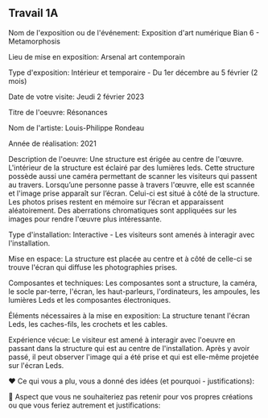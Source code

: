 ## Travail 1A
Nom de l'exposition ou de l'événement:	Exposition d'art numérique Bian 6 - Metamorphosis

Lieu de mise en exposition: Arsenal art contemporain

Type d'exposition: Intérieur et temporaire - Du 1er décembre au 5 février (2 mois)

Date de votre visite: Jeudi 2 février 2023

Titre de l'oeuvre: Résonances

Nom de l'artiste: Louis-Philippe Rondeau

Année de réalisation: 2021

Description de l'oeuvre: Une structure est érigée au centre de l'œuvre. L'intérieur de la structure est éclairé par des lumières leds. Cette structure possède aussi une caméra permettant de scanner les visiteurs qui passent au travers. Lorsqu’une personne passe à travers l'œuvre, elle est scannée et l'image prise apparaît sur l’écran. Celui-ci est situé à côté de la structure. Les photos prises restent en mémoire sur l’écran et apparaissent aléatoirement. Des aberrations chromatiques sont appliquées sur les images pour rendre l'œuvre plus intéressante.

Type d'installation: Interactive - Les visiteurs sont amenés à interagir avec l'installation. 

Mise en espace: La structure est placée au centre et à côté de celle-ci se trouve l'écran qui diffuse les photographies prises. 

Composantes et techniques: Les composantes sont a structure, la caméra, le socle par-terre, l'écran, les haut-parleurs, l'ordinateurs, les ampoules, les lumières Leds et les composantes électroniques.

Éléments nécessaires à la mise en exposition:	La structure tenant l'écran Leds, les caches-fils, les crochets et les cables. 

Expérience vécue: Le visiteur est amené à interagir avec l'oeuvre en passant dans la structure qui est au centre de l'installation. Après y avoir passé, il peut observer l'image qui a été prise et qui est elle-même projetée sur l'écran Leds. 

❤️ Ce qui vous a plu, vous a donné des idées (et pourquoi - justifications):

🤔 Aspect que vous ne souhaiteriez pas retenir pour vos propres créations ou que vous feriez autrement et justifications:	
